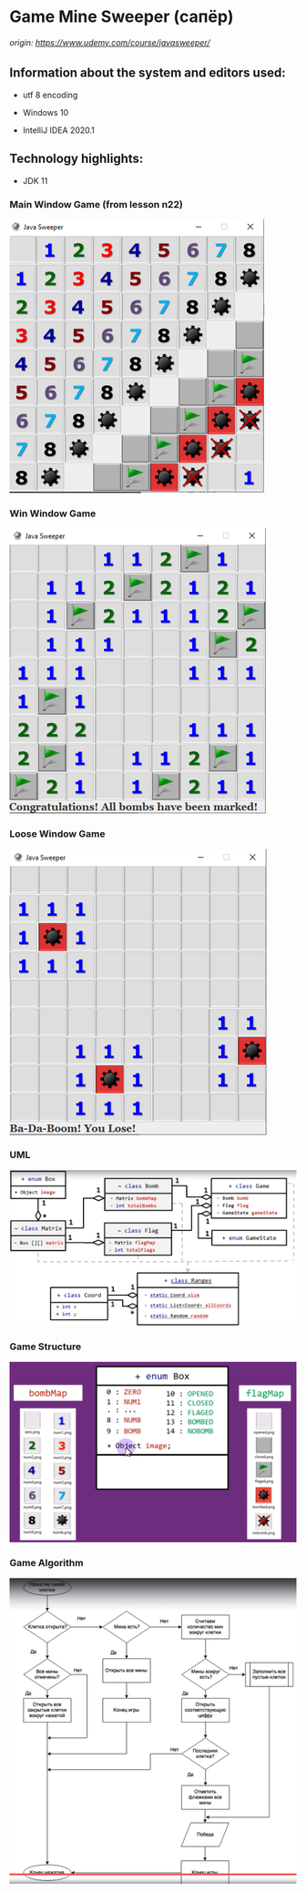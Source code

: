 # Game Mine Sweeper (сапёр)
###### origin: https://www.udemy.com/course/javasweeper/

## Information about the system and editors used:

- utf 8 encoding

- Windows 10

- IntelliJ IDEA 2020.1


## Technology highlights:

- JDK 11 


### Main Window Game (from lesson n22)

![](https://github.com/MartyMcAir/OpenSourceApps/blob/master/GameMineSweeper/res/imgInfo/lesson22.png)

### Win Window Game

![](https://github.com/MartyMcAir/OpenSourceApps/blob/master/GameMineSweeper/res/imgInfo/gameWin.png)

### Loose Window Game

![](https://github.com/MartyMcAir/OpenSourceApps/blob/master/GameMineSweeper/res/imgInfo/gameLoose.png)

### UML

![](https://github.com/MartyMcAir/OpenSourceApps/blob/master/GameMineSweeper/res/imgInfo/gameUML_scheme.png)

### Game Structure

![](https://github.com/MartyMcAir/OpenSourceApps/blob/master/GameMineSweeper/res/imgInfo/gameStructure.png)

### Game Algorithm

![](https://github.com/MartyMcAir/OpenSourceApps/blob/master/GameMineSweeper/res/imgInfo/lesson43_mineAlgo.png)
